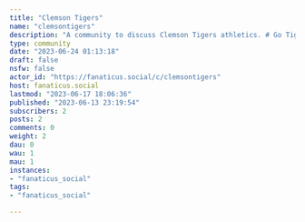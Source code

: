 ```yaml
---
title: "Clemson Tigers" 
name: "clemsontigers"
description: "A community to discuss Clemson Tigers athletics. # Go Tigers!"
type: community
date: "2023-06-24 01:13:18"
draft: false
nsfw: false
actor_id: "https://fanaticus.social/c/clemsontigers"
host: fanaticus.social
lastmod: "2023-06-17 18:06:36"
published: "2023-06-13 23:19:54"
subscribers: 2
posts: 2
comments: 0
weight: 2
dau: 0
wau: 1
mau: 1
instances:
- "fanaticus_social"
tags: 
- "fanaticus_social"

---
```

